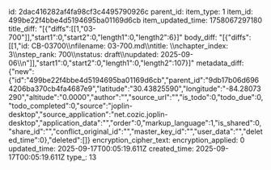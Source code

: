 id: 2dac416282af4fa98cf3c4495790926c
parent_id: 
item_type: 1
item_id: 499be22f4bbe4d5194695ba01169d6cb
item_updated_time: 1758067297180
title_diff: "[{\"diffs\":[[1,\"03-700\"]],\"start1\":0,\"start2\":0,\"length1\":0,\"length2\":6}]"
body_diff: "[{\"diffs\":[[1,\"id: CB-03700\\\nfilename: 03-700.md\\\ntitle: \\\nchapter_index: 3\\\nstep_rank: 700\\\nstatus: draft\\\nupdated: 2025-09-06\\\n\"]],\"start1\":0,\"start2\":0,\"length1\":0,\"length2\":107}]"
metadata_diff: {"new":{"id":"499be22f4bbe4d5194695ba01169d6cb","parent_id":"9db17b06d6964206ba370cb4fa4687e9","latitude":"30.43825590","longitude":"-84.28073290","altitude":"0.0000","author":"","source_url":"","is_todo":0,"todo_due":0,"todo_completed":0,"source":"joplin-desktop","source_application":"net.cozic.joplin-desktop","application_data":"","order":0,"markup_language":1,"is_shared":0,"share_id":"","conflict_original_id":"","master_key_id":"","user_data":"","deleted_time":0},"deleted":[]}
encryption_cipher_text: 
encryption_applied: 0
updated_time: 2025-09-17T00:05:19.611Z
created_time: 2025-09-17T00:05:19.611Z
type_: 13